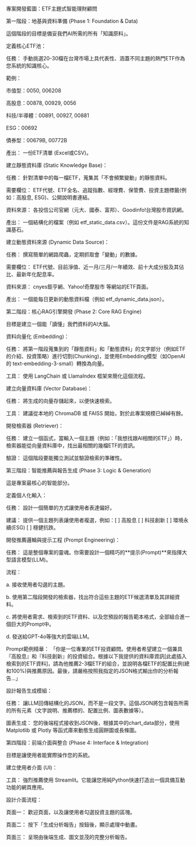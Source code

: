 專案開發藍圖：ETF主題式智能理財顧問

 第一階段：地基與資料準備 (Phase 1: Foundation & Data)

 這個階段的目標是備妥我們AI所需的所有「知識原料」。

 定義核心ETF池：

 任務： 手動挑選20-30檔在台灣市場上具代表性、涵蓋不同主題的熱門ETF作為您系統的知識核心。

 範例：

 市值型：0050, 006208

 高股息：00878, 00929, 0056

 科技/半導體：00891, 00927, 00881

 ESG：00692

 債券型：00679B, 00772B

 產出： 一份ETF清單 (Excel或CSV)。

 建立靜態資料庫 (Static Knowledge Base)：

 任務： 針對清單中的每一檔ETF，蒐集其「不會頻繁變動」的靜態資料。

 需要欄位： ETF代號、ETF全名、追蹤指數、經理費、保管費、投資主題標籤(例如：高股息, ESG)、公開說明書連結。

 資料來源： 各投信公司官網（元大、國泰、富邦）、Goodinfo!台灣股市資訊網。

 產出： 一個結構化的檔案（例如 etf_static_data.csv）。這份文件是RAG系統的知識基石。

 建立動態資料來源 (Dynamic Data Source)：

 任務： 撰寫簡單的網路爬蟲，定期抓取會「變動」的數據。

 需要欄位： ETF代號、目前淨值、近一月/三月/一年績效、前十大成分股及其佔比、最新年化配息率。

 資料來源： cnyes鉅亨網、Yahoo!奇摩股市 等網站的ETF頁面。

 產出： 一個能每日更新的動態資料檔（例如 etf_dynamic_data.json）。

 第二階段：核心RAG引擎開發 (Phase 2: Core RAG Engine)

 目標是建立一個能「讀懂」我們資料的AI大腦。

 資料向量化 (Embedding)：

 任務： 將第一階段蒐集到的「靜態資料」和「動態資料」的文字部分（例如ETF的介紹、投資策略）進行切割(Chunking)，並使用Embedding模型（如OpenAI的 text-embedding-3-small）轉換為向量。

 工具： 使用 LangChain 或 LlamaIndex 框架來簡化這個流程。

 建立向量資料庫 (Vector Database)：

 任務： 將生成的向量存儲起來，以便快速檢索。

 工具： 建議從本地的 ChromaDB 或 FAISS 開始，對於此專案規模已綽綽有餘。

 開發檢索器 (Retriever)：

 任務： 建立一個函式，當輸入一個主題（例如：「我想找跟AI相關的ETF」）時，檢索器能從向量資料庫中，找出最相關的幾檔ETF的資訊。

 驗證： 這個階段要能獨立測試並驗證檢索的準確性。

 第三階段：智能推薦與報告生成 (Phase 3: Logic & Generation)

 這是專案最核心的智能部分。

 定義個人化輸入：

 任務： 設計一個簡單的方式讓使用者表達偏好。

 建議： 提供一個主題列表讓使用者複選，例如：[ ] 高股息 [ ] 科技創新 [ ] 環境永續(ESG) [ ] 穩健抗跌。

 開發推薦邏輯與提示工程 (Prompt Engineering)：

 任務： 這是整個專案的靈魂。你需要設計一個精巧的**提示(Prompt)**來指揮大型語言模型(LLM)。

 流程：

 a.  接收使用者勾選的主題。

 b.  使用第二階段開發的檢索器，找出符合這些主題的ETF候選清單及其詳細資料。

 c.  將使用者需求、檢索到的ETF資料、以及您預設的報告範本格式，全部組合進一個巨大的Prompt中。

 d.  發送給GPT-4o等強大的雲端LLM。

 Prompt範例精華： 「你是一位專業的ETF投資顧問。使用者希望建立一個兼具『高股息』和『科技創新』的投資組合。根據以下我提供的資料庫資訊[此處插入檢索到的ETF資料]，請為他推薦2-3檔ETF的組合，並說明各檔ETF的配置比例(總和100%)與推薦原因。最後，請嚴格按照我指定的JSON格式輸出你的分析報告...」

 設計報告生成模組：

 任務： 讓LLM回傳結構化的JSON，而不是一段文字。這個JSON將包含報告所需的所有元素（文字說明、推薦標的、配置比例、圖表數據等）。

 圖表生成： 您的後端程式接收到JSON後，根據其中的chart_data部分，使用 Matplotlib 或 Plotly 等函式庫來動態生成圓餅圖或長條圖。

 第四階段：前端介面與整合 (Phase 4: Interface & Integration)

 目標是讓使用者能實際操作您的系統。

 建立使用者介面 (UI)：

 工具： 強烈推薦使用 Streamlit。它能讓您用純Python快速打造出一個具備互動功能的網頁應用。

 設計介面流程：

 頁面一： 歡迎頁面，以及讓使用者勾選投資主題的區塊。

 頁面二： 按下「生成分析報告」按鈕後，顯示處理中動畫。

 頁面三： 呈現由後端生成、圖文並茂的完整分析報告。
